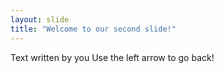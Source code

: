 ```yaml
---
layout: slide
title: "Welcome to our second slide!"
---
```

Text written by you
Use the left arrow to go back!
